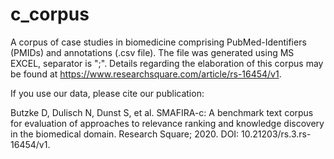 # c_corpus
A corpus of case studies in biomedicine comprising PubMed-Identifiers (PMIDs) and annotations (.csv file). The file was generated using MS EXCEL, separator is ";".
Details regarding the elaboration of this corpus may be found at https://www.researchsquare.com/article/rs-16454/v1.

If you use our data, please cite our publication:

Butzke D, Dulisch N, Dunst S, et al. SMAFIRA-c: A benchmark text corpus for evaluation of approaches to relevance ranking and knowledge discovery in the biomedical domain. Research Square; 2020. DOI: 10.21203/rs.3.rs-16454/v1.
